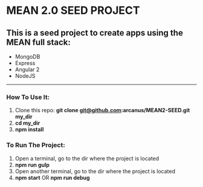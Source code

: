 # MEAN 2.0 SEED PROJECT
## This is a seed project to create apps using the MEAN full stack:
* MongoDB
* Express
* Angular 2
* NodeJS
- - - -
### How To Use It:
1) Clone this repo: **git clone git@github.com:arcanus/MEAN2-SEED.git my_dir**
2) **cd my_dir**
3) **npm install**

### To Run The Project:
1) Open a terminal, go to the dir where the project is located
2) **npm run gulp**
3) Open another terminal, go to the dir where the project is located
4) **npm start** OR **npm run debug**
